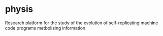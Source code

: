 # physis
Research platform for the study of the evolution of self-replicating machine code programs metbolizing information.
